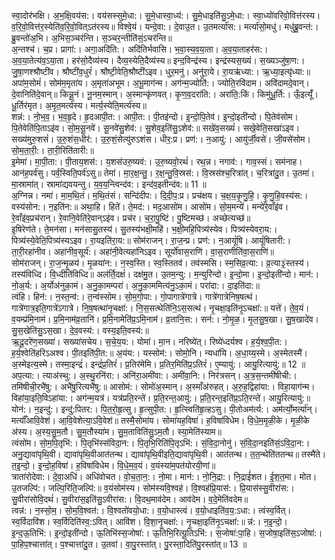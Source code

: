 

  
स्वा॒दोर॑भक्षि। अ॒भ॒क्षि॒वय॑स:। वय॑सस्सुमे॒धा:। सु॒मे॒धास्वा॒ध्य॑:। सु॒मे॒धाइति॑सु॒ऽमे॒धा:। स्वा॒ध्यो॑वरिवो॒वित्त॑रस्य। व॒रि॒वो॒वित्त॑र॒स्येति॑व॒रि॒वो॒वित्ऽत॑रस्य॥ विश्वे॒यं। यन्दे॒वा:। दे॒वाउ॒त। उ॒तमर्त्या॑स:। मर्त्या॑सो॒मधु॑। मधु॑ब्रु॒वन्त॑:। ब्रु॒वन्तो॑अ॒भि। अ॒भिस॒ञ्चर॑न्ति। स॒ञ्चर॒न्तीति॑सं॒ऽचर॑न्ति॥  
अ॒न्तश्च॑। च॒प्र। प्रागा॑:। अगा॒अदि॑ति:। अदि॑तिर्भवासि। भ॒वा॒स्य॒व॒या॒ता। अ॒व॒या॒ताहर॑स:। अ॒व॒या॒तेत्य॑व॒ऽया॒ता। हर॑सो॒दैव्य॑स्य। दैव्य॒स्येति॒दैव्य॑स्य॥ इन्द॒विन्द्र॑स्य। इन्द्र॑स्यस॒ख्यं। स॒ख्यञ्जु॑षा॒ण:। जु॒षा॒णश्श्रौष्टी॑व। श्रौष्टी॑व॒धुरं॑। श्रौष्टी॒वेति॒श्रौष्टी॑ऽइव। धुर॒मनु॑। अनु॑रा॒ये। रा॒यऋ॑ध्या:। ऋ॒ध्या॒इत्यृ॑ध्या:॥  
अपा॑म॒सोमं॑। सोम॑म॒मृता॑य। अ॒मृता॑अभूम। अ॒भू॒माग॑न्म। अग॑न्म॒ज्योति॑:। ज्योति॒रवि॑दाम। अवि॑दामदे॒वान्। दे॒वानिति॑दे॒वान्॥ किन्नू॒नं। नू॒नम॒स्मान्। अ॒स्मान्कृ॑णवत्। कृ॒ण॒व॒दरा॑ति:। अरा॑ति॒:किं। किमु॑धू॒र्ति:। ऊँ॒इत्यूँ॑। धू॒र्तिर॑मृत। अ॒मृ॒त॒मर्त्य॑स्य। मर्त्य॒स्येति॒मर्त्य॑स्य॥  
शन्न॑:। नो॒भ॒व॒। भ॒व॒हृ॒दे। हृ॒दआपी॒त:। आपी॒त:। पी॒तइ॑न्दो। इ॒न्दो॒पि॒तेव॑। इ॒न्दो॒इती॑न्दो। पि॒तेव॑सोम। पि॒तेवेति॑पि॒ताऽइ॑व। सो॒म॒सू॒नवे॑। सू॒नवे॑सु॒शेव॑:। सु॒शेव॒इति॑सु॒ऽशेव॑:॥ सखे॑व॒सख्यं॑। सखे॒वेति॒सखा॑ऽइव। सख्य॑मुरु॒शसं॑। उ॒रु॒शंस॒धीर॑:। उ॒रु॒शं॒सेत्यु॑रुऽशंस। धीर॒:प्र। प्रण॑:। न॒आयु॑:। आयु॑र्जी॒वसे॑। जी॒वसे॑सोम। सो॒म॒ता॒री॒:। ता॒री॒रिति॑तारी:॥  
इ॒मेमा॑। मा॒पी॒ता:। पी॒ताय॒शस॑:। य॒शस॑उरु॒ष्यव॑:। उ॒रु॒ष्यवो॒रथं॑। रथ॒न्न। नगाव॑:। गाव॒स्सं। सम॑नाह। आन॑ह॒पर्व॑सु। पर्व॒स्विति॒पर्व॑ऽसु॥ तेमा॑। मा॒र॒क्ष॒न्तु॒। र॒क्ष॒न्तु॒वि॒स्रस॑:। वि॒स्रस॑श्च॒रित्रा॑त्। च॒रित्रा॑दु॒त। उ॒तमा॑। मा॒स्रामा॑त्। स्रामा॑द्यवयन्तु। य॒व॒य॒न्त्विन्द॑व:। इन्द॑व॒इतीन्द॑व:॥ 11 ॥  
अ॒ग्निन्न। नमा॑। मा॒म॒थि॒तं। म॒थि॒तंसं। सन्दि॑दीप:। दि॒दी॒प॒:प्र। प्रच॑क्षय। च॒क्ष॒य॒कृ॒णु॒हि॒। कृ॒णु॒हि॒वस्य॑स:। वस्य॑सोन:। न॒इति॑न:॥ अथा॒हि। हिते॑। ते॒मद॑:। मद॒आसो॑म। आसो॑म। सो॒म॒मन्ये॑। मन्ये॑रे॒वाँइ॑व। रे॒वाँइ॑व॒प्रच॑रान्। रे॒वानि॒वेति॑रे॒वान्ऽइ॑व। प्रच॑र। च॒रा॒पु॒ष्टिं। पु॒ष्टिमच्छ॑। अच्छेत्यच्छ॑॥  
इ॒षिरेण॑ते। ते॒मन॑सा। मन॑सासु॒तस्य॑। सु॒तस्य॑भक्षी॒महि॑। भ॒क्षी॒महि॒पित्र्य॑स्येव। पित्र्य॑स्येवरा॒य:। पित्र्य॑स्ये॒वेति॒पित्र्य॑स्यऽइव। रा॒यइति॑रा॒य:॥ सोम॑राजन्। रा॒ज॒न्प्र। प्रण॑:। न॒आयूं॑षि। आयूं॑षितारी:। ता॒री॒रहा॑नीव। अहा॑नीव॒सूर्य॑:। अहा॑नी॒वेत्यहा॑निऽइव। सूर्यो॑वास॒राणि॑। वा॒स॒राणीति॑वा॒स॒राणि॑॥  
सोम॑राजन्। रा॒ज॒न्मृ॒ळय॑। मृ॒ळया॑न:। न॒स्व॒स्ति। स्व॒स्तितव॑। तव॑स्मसि। स्म॒सिव्र॒त्या:। व्र॒त्या३॒॑स्तस्य॑। तस्य॑विध्दि। वि॒ध्दीति॑विध्दि॥ अल॑र्ति॒दक्षं॑। दक्ष॑मु॒त। उ॒तम॒न्यु:। म॒न्युरि॑न्दो। इ॒न्दो॒मा। इ॒न्दो॒इती॑न्दो। मान॑:। नो॒अ॒र्य:। अ॒र्योअ॑नुका॒मं। अ॒नु॒का॒मम्परा॑। अ॒नु॒का॒ममित्य॑नु॒ऽका॒मं। परा॑दा:। दा॒इति॑दा:॥  
त्वंहि। हिन॑:। न॒स्त॒न्व॑:। त॒न्व॑स्सोम। सो॒म॒गो॒पा:। गो॒पागात्रे॑गात्रे। गात्रे॑गात्रेनिष॒षत्थ॑। गात्रे॑गात्र॒इति॒गात्रे॑ऽगात्रे। नि॒ष॒षत्था॑नृ॒चक्षा॑:। नि॒स॒सत्थेति॑नि॒ऽस॒सत्थ॑। नृ॒चक्षा॒इति॑नृ॒ऽचक्षा॑:॥ यत्ते॑। ते॒व॒यं। व॒यम्प्र॑मि॒नाम॑। प्र॒मि॒नाम॑व्र॒तानि॑। प्र॒मि॒नामेति॑प्र॒ऽमि॒नाम॑। व्र॒तानि॒स:। सन॑:। नो॒मृ॒ळ॒। मृ॒ल॒सु॒ष॒खा। सु॒ष॒खादे॑व। सु॒स॒खेति॑सु॒ऽस॒खा। दे॒व॒वस्य॑:। वस्य॒इति॒वस्य॑:॥  
ऋ॒दू॒दरे॑ण॒सख्या॑। सख्या॑सचेय। स॒चे॒य॒य:। योमा॑। मा॒न। नरिष्ये॑त्। रिष्ये॑ध्दर्यश्व। ह॒र्य॒श्व॒पी॒त:। ह॒र्य॒श्वेति॑हरिऽअश्व। पी॒तइति॑पी॒त:॥ अ॒यंय:। यस्सोम॑:। सोमो॒नि। न्यधा॑यि। अ॒धा॒य्य॒स्मे। अ॒स्मेतस्मै॑। अ॒स्मेइत्य॒स्मे। तस्मा॒इन्द्रं॑। इन्द्रं॑प्र॒तिरं॑। प्र॒तिर॑मेमि। प्र॒तिर॒मिति॑प्र॒ऽतिरं॑। ए॒म्यायु॑:। आयु॒रित्यायु॑:॥ 12 ॥  
अप॒त्या:। त्याअ॑स्थु:। अ॒स्थु॒रनि॑रा:। अनि॑रा॒अमी॑वा:। अमी॑वा॒नि:। निर॑त्रसन्। अ॒त्र॒स॒न्तमी॑षीची:। तमि॑षीची॒रभै॑षु:। अभै॑षु॒रित्यभै॑षु:॥ आसोम॑:। सोमो॑अ॒स्मान्। अ॒स्माँअ॑रुहत्। अ॒रु॒ह॒द्विहा॑या:। विहा॒याग॑न्म। विहा॑या॒इति॒विऽहा॑या:। अग॑न्म॒यत्र॑। यत्र॑प्रति॒रन्ते॑। प्र॒ति॒रन्त॒आयु॑:। प्र॒ति॒रन्त॒इति॑प्र॒ऽति॒रन्ते॑। आयु॒रित्यायु॑:॥  
योन॑:। न॒इन्दु॑:। इन्दु॑:पितर:। पि॒त॒रो॒हृ॒त्सु। हृ॒त्सुपी॒त:। हृ॒त्स्विति॑हृ॒त्हऽसु। पी॒तोअम॑र्त्य:। अम॑र्त्यो॒मर्त्या॑न्। मर्त्याँ॑आवि॒वेश॑। आ॒वि॒वेशेत्या॒ऽवि॒वेश॑॥ तस्मै॒सोमा॑य। सोमा॑यह॒विषा॑। ह॒विषा॑विधेम। वि॒धे॒म॒मृ॒ळी॒के। मृ॒ळी॒के अ॑स्य। अ॒स्य॒सु॒म॒तौ। सु॒म॒तौस्या॑म। सु॒म॒ताविति॑सु॒ऽम॒तौ। स्या॒मेति॑स्याम॥  
त्वंसो॑म। सो॒म॒पि॒तृभि॑:। पि॒तृभि॑स्संविदा॒न:। पि॒तृभि॒रिति॑पि॒तृऽभि॑:। सं॒वि॒दा॒नोनु॑। सं॒वि॒दा॒नइति॑सं॒ऽवि॒दा॒न:। अनु॒द्यावा॑पृथि॒वी। द्यावा॑पृथि॒वीआत॑तन्थ। द्यावा॑पृथि॒वीइति॒द्यावा॑पृथि॒वी। आत॑तन्थ। त॒त॒न्थेति॑ततन्थ॥ तस्मै॑ते। त॒इ॒न्दो॒। इ॒न्दो॒ह॒विषा॑। ह॒विषा॑विधेम। वि॒धे॒म॒व॒यं। व॒यंस्या॑म॒पत॑योरयी॒णां॥  
त्राता॑रोदेवा:। दे॒वा॒अधि॑। अधि॑वोचत। वो॒च॒ता॒न॒:। नो॒मा। मान॑:। नो॒नि॒द्रा:। नि॒द्राई॑शत। ई॒श॒त॒मा। मोत। उ॒तजल्पि॑:। जल्पि॒रिति॒जल्पि॑:॥ व॒यंसोम॑स्य। सोम॑स्यवि॒श्वह॑। वि॒श्वह॑प्रि॒यास॑:। प्रि॒यास॑स्सु॒वीरा॑स:। सु॒वीरा॑सोवि॒दथं॑। सु॒वीरा॑स॒इति॑सु॒ऽवीरा॑स:। वि॒दथ॒माव॑देम। आव॑देम। व॒दे॒मेति॑वदेम॥  
त्वन्न॑:। न॒स्सो॒म॒। सो॒म॒वि॒श्वत॑:। वि॒श्वतो॑वयो॒धा:। व॒यो॒धास्त्वं। व॒यो॒धाइति॑व॒य॒:ऽधा:। त्वंस्व॒र्वित्। स्व॒र्विदावि॑श। स्व॒र्विदिति॑स्व॒:ऽवित्। आवि॑श। वि॒शा॒नृ॒चक्षा॑:। नृ॒चक्षा॒इति॑नृ॒ऽचक्षा॑:॥ न्न॑:। न॒इ॒न्दो॒। इ॒न्द॒ऊ॒तिभि॑:। इ॒न्दो॒इती॑न्दो। ऊ॒तिभि॑स्स॒जोषा॑:। ऊ॒तिभि॒रित्यू॒तिऽभि॑:। स॒जोषा॑:पा॒हि। स॒जोषा॒इति॑स॒ऽजोषा॑:। पा॒हिप॒श्चात्ता॑त्। प॒श्चात्ता॑दु॒त। उ॒तवा॑। वा॒पु॒रस्ता॑त्। पु॒रस्ता॒दिति॑पु॒रस्ता॑त्॥ 13 ॥  
